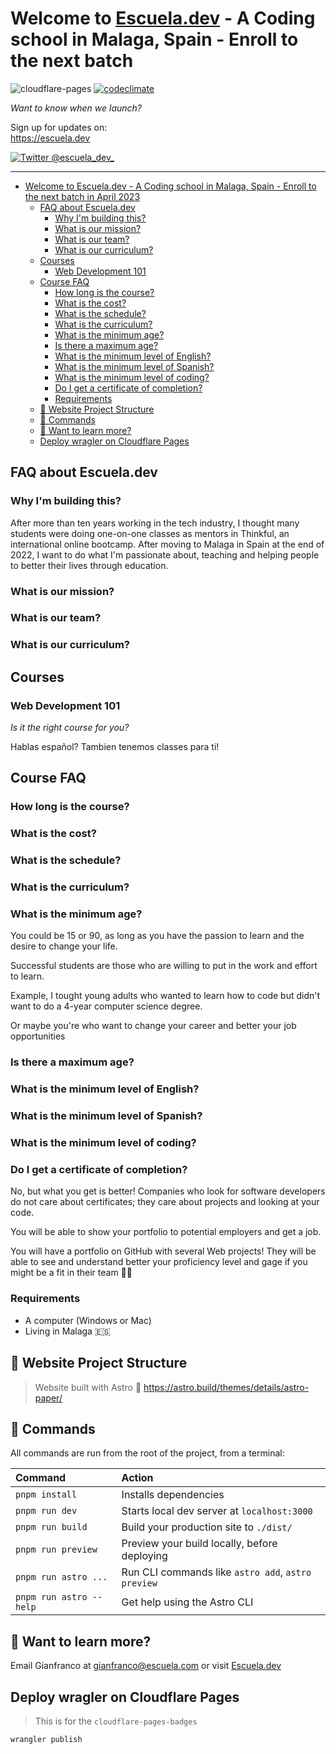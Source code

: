 # Welcome to [Escuela.dev](https://escuela.dev) - A Coding school in Malaga, Spain - Enroll to the next batch

![cloudflare-pages](https://img.shields.io/endpoint?url=https://cloudflare-pages-badges.carrotbot.workers.dev/?projectName=escuela-dev) [![codeclimate](https://api.codeclimate.com/v1/badges/56ab88408d27c9d93190/maintainability)](https://codeclimate.com/github/Escuela-dev/escuela.dev/maintainability)

*Want to know when we launch?*

Sign up for updates on: <br/>
<https://escuela.dev>

[![Twitter @escuela_dev_](https://img.shields.io/twitter/follow/escuela_dev_?style=social)](https://twitter.com/escuela_dev_)

<!--[![Linkedin](https://img.shields.io/badge/-Linkedin-blue?style=flat-square&logo=Linkedin&logoColor=white&link=https://www.linkedin.com/company/escuela-dev/)](https://www.linkedin.com/company/escuela-dev/) -->

---

- [Welcome to Escuela.dev - A Coding school in Malaga, Spain - Enroll to the next batch in April 2023](#welcome-to-escueladev---a-coding-school-in-malaga-spain---enroll-to-the-next-batch)
  - [FAQ about Escuela.dev](#faq-about-escueladev)
    - [Why I'm building this?](#why-im-building-this)
    - [What is our mission?](#what-is-our-mission)
    - [What is our team?](#what-is-our-team)
    - [What is our curriculum?](#what-is-our-curriculum)
  - [Courses](#courses)
    - [Web Development 101](#web-development-101)
  - [Course FAQ](#course-faq)
    - [How long is the course?](#how-long-is-the-course)
    - [What is the cost?](#what-is-the-cost)
    - [What is the schedule?](#what-is-the-schedule)
    - [What is the curriculum?](#what-is-the-curriculum)
    - [What is the minimum age?](#what-is-the-minimum-age)
    - [Is there a maximum age?](#is-there-a-maximum-age)
    - [What is the minimum level of English?](#what-is-the-minimum-level-of-english)
    - [What is the minimum level of Spanish?](#what-is-the-minimum-level-of-spanish)
    - [What is the minimum level of coding?](#what-is-the-minimum-level-of-coding)
    - [Do I get a certificate of completion?](#do-i-get-a-certificate-of-completion)
    - [Requirements](#requirements)
  - [🚀 Website Project Structure](#-website-project-structure)
  - [🧞 Commands](#-commands)
  - [👀 Want to learn more?](#-want-to-learn-more)
  - [Deploy wragler on Cloudflare Pages](#deploy-wragler-on-cloudflare-pages)

## FAQ about Escuela.dev

### Why I'm building this?

After more than ten years working in the tech industry, I thought many students were doing one-on-one classes as mentors in Thinkful, an international online bootcamp.
After moving to Malaga in Spain at the end of 2022, I want to do what I'm passionate about, teaching and helping people to better their lives through education.

### What is our mission?

### What is our team?

### What is our curriculum?

## Courses

### Web Development 101

*Is it the right course for you?*

Hablas español? Tambien tenemos classes para ti!

## Course FAQ

### How long is the course?

### What is the cost?

### What is the schedule?

### What is the curriculum?

### What is the minimum age?

You could be 15 or 90, as long as you have the passion to learn and the desire to change your life.

Successful students are those who are willing to put in the work and effort to learn.

Example, I tought young adults who wanted to learn how to code but didn't want to do a 4-year computer science degree.

Or maybe you're who want to change your career and better your job opportunities

### Is there a maximum age?

### What is the minimum level of English?

### What is the minimum level of Spanish?

### What is the minimum level of coding?

### Do I get a certificate of completion?

No, but what you get is better! Companies who look for software developers do not care about certificates; they care about projects and looking at your code.

You  will be able to show your portfolio to potential employers and get a job.

You will have a portfolio on GitHub with several Web projects! They will be able to see and understand better your proficiency level and gage if you might be a fit in their team 🤜🤛

### Requirements

- A computer (Windows or Mac)
- Living in Malaga 🇪🇸

## 🚀 Website Project Structure

> Website built with Astro :rocket:
<https://astro.build/themes/details/astro-paper/>

## 🧞 Commands

All commands are run from the root of the project, from a terminal:

| Command                 | Action                                             |
| :---------------------- | :------------------------------------------------- |
| `pnpm install`          | Installs dependencies                              |
| `pnpm run dev`          | Starts local dev server at `localhost:3000`        |
| `pnpm run build`        | Build your production site to `./dist/`            |
| `pnpm run preview`      | Preview your build locally, before deploying       |
| `pnpm run astro ...`    | Run CLI commands like `astro add`, `astro preview` |
| `pnpm run astro --help` | Get help using the Astro CLI                       |

## 👀 Want to learn more?

Email Gianfranco at <gianfranco@escuela.com> or visit [Escuela.dev](https://escuela.dev)

## Deploy wragler on Cloudflare Pages

> This is for the `cloudflare-pages-badges`

```bash
wrangler publish
```
